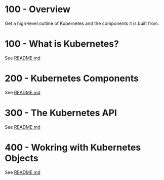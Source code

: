 # 100 - Overview
Get a high-level outline of Kubernetes and the components it is built from.

# 100 - What is Kubernetes?
See [README.md](./100/README.md)

# 200 - Kubernetes Components
See [README.md](./200/README.md)

# 300 - The Kubernetes API
See [README.md](./300/README.md)

# 400 - Wokring with Kubernetes Objects
See [README.md](./400/README.md)
